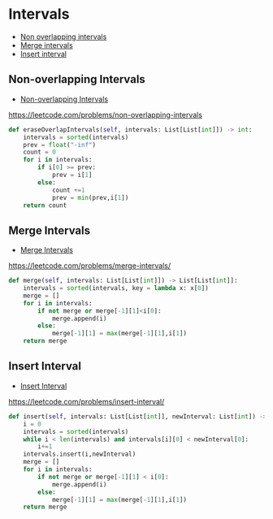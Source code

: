 # Intervals

+ [Non overlapping intervals](#non-overlapping-intervals)
+ [Merge intervals](#merge-intervals)
+ [Insert interval](#insert-interval)

## Non-overlapping Intervals

+ [Non-overlapping Intervals](#non-overlapping-interval)

https://leetcode.com/problems/non-overlapping-intervals

``` python
def eraseOverlapIntervals(self, intervals: List[List[int]]) -> int:
    intervals = sorted(intervals)
    prev = float("-inf")
    count = 0
    for i in intervals:
        if i[0] >= prev:
            prev = i[1]
        else:
            count +=1
            prev = min(prev,i[1])
    return count
```

## Merge Intervals

+ [Merge Intervals](#merge-intervals)

https://leetcode.com/problems/merge-intervals/

``` python
def merge(self, intervals: List[List[int]]) -> List[List[int]]:
    intervals = sorted(intervals, key = lambda x: x[0])
    merge = []
    for i in intervals:
        if not merge or merge[-1][1]<i[0]:
            merge.append(i)
        else:
            merge[-1][1] = max(merge[-1][1],i[1])
    return merge
```

## Insert Interval

+ [Insert Interval](#insert-interval)

https://leetcode.com/problems/insert-interval/

``` python
def insert(self, intervals: List[List[int]], newInterval: List[int]) -> List[List[int]]:
    i = 0
    intervals = sorted(intervals)
    while i < len(intervals) and intervals[i][0] < newInterval[0]:
        i+=1
    intervals.insert(i,newInterval)
    merge = []
    for i in intervals:
        if not merge or merge[-1][1] < i[0]:
            merge.append(i)
        else:
            merge[-1][1] = max(merge[-1][1],i[1])
    return merge
``` 